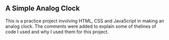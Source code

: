 ## A Simple Analog Clock

This is a practice project involving HTML, CSS and JavaScript in making an analog clock.
The comments were added to explain some of thelines of code I used and why I used them for this project.
